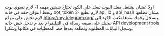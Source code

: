 اولا عشان يشتغل معك البوت تبعك على الكود تحتاج شيئين مهمه
1- لازم تسوي بوت وتحط التوكن حقه في خانه bot_token
2- لازم نطلع api_id و api_hash عشان تطلعها لازم تخش على موقع https://my.telegram.org/ وتسجل رقمك بعدها تكتب الكود الي بيجيك على صيغه رسالة في التيليقرام بعد م تدخل خش خانه API development tools وسجل البيانات المطلوبه وتطلعه
بعدها حط المعطيات في مكانها وشكرا.
